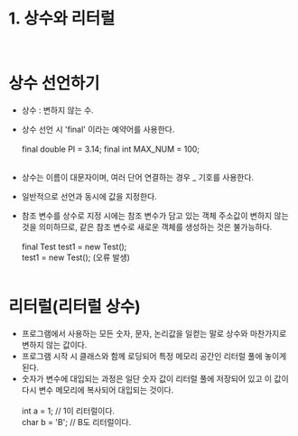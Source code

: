 # 1. 상수와 리터럴
<br>

# 상수 선언하기
- 상수 : 변하지 않는 수.
- 상수 선언 시 'final' 이라는 예약어를 사용한다.
<br><br>
final double PI = 3.14;
final int MAX_NUM = 100;
<br><br>

- 상수는 이름이 대문자이며, 여러 단어 연결하는 경우 _ 기호를 사용한다.
- 일반적으로 선언과 동시에 값을 지정한다.
- 참조 변수를 상수로 지정 시에는 참조 변수가 담고 있는 객체 주소값이 변하지 않는것을 의미하므로,
  같은 참조 변수로 새로운 객체를 생성하는 것은 불가능하다.
<br><br>
final Test test1 = new Test();<br>
test1 = new Test(); (오류 발생)
<br><br>

# 리터럴(리터럴 상수)
- 프로그램에서 사용하는 모든 숫자, 문자, 논리값을 일컫는 말로 상수와 마찬가지로 변하지 않는 값이다.
- 프로그램 시작 시 클래스와 함께 로딩되어 특정 메모리 공간인 리터럴 풀에 놓이게 된다.
- 숫자가 변수에 대입되는 과정은 일단 숫자 값이 리터럴 풀에 저장되어 있고 이 값이 다시 변수 메모리에
  복사되어 대입되는 것이다.
<br><br>
int a = 1; // 1이 리터럴이다.<br>
char b = 'B'; // B도 리터럴이다.